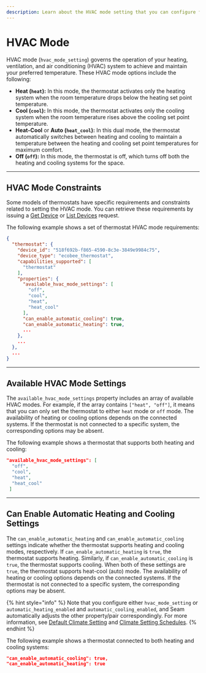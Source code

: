 ```yaml
---
description: Learn about the HVAC mode setting that you can configure for thermostats.
---
```


# HVAC Mode

HVAC mode (`hvac_mode_setting`) governs the operation of your heating, ventilation, and air conditioning (HVAC) system to achieve and maintain your preferred temperature. These HVAC mode options include the following:

* **Heat (`heat`):** In this mode, the thermostat activates only the heating system when the room temperature drops below the heating set point temperature.
* **Cool (`cool`):** In this mode, the thermostat activates only the cooling system when the room temperature rises above the cooling set point temperature.
* **Heat-Cool** or **Auto (`heat_cool`):** In this dual mode, the thermostat automatically switches between heating and cooling to maintain a temperature between the heating and cooling set point temperatures for maximum comfort.
* **Off (`off`):** In this mode, the thermostat is off, which turns off both the heating and cooling systems for the space.

***

## HVAC Mode Constraints

Some models of thermostats have specific requirements and constraints related to setting the HVAC mode. You can retrieve these requirements by issuing a [Get Device](../../api-clients/devices/get.md) or [List Devices](../../api-clients/devices/list.md) request.&#x20;

The following example shows a set of thermostat HVAC mode requirements:

```json
{
  "thermostat": {
    "device_id": "518f692b-f865-4590-8c3e-3849e9984c75",
    "device_type": "ecobee_thermostat",
    "capabilities_supported": [
      "thermostat"
    ],
    "properties": {
      "available_hvac_mode_settings": [
        "off",
        "cool",
        "heat",
        "heat_cool"
      ],
      "can_enable_automatic_cooling": true,
      "can_enable_automatic_heating": true,
      ...
    },
    ...
  },
  ...
}
```

***

## Available HVAC Mode Settings

The `available_hvac_mode_settings` property includes an array of available HVAC modes. For example, if the array contains `["heat", "off"]`, it means that you can only set the thermostat to either `heat` mode or `off`  mode. The availability of heating or cooling options depends on the connected systems. If the thermostat is not connected to a specific system, the corresponding options may be absent.

The following example shows a thermostat that supports both heating and cooling:

```json
"available_hvac_mode_settings": [
  "off",
  "cool",
  "heat",
  "heat_cool"
 ]
```

***

## Can Enable Automatic Heating and Cooling Settings

The `can_enable_automatic_heating` and `can_enable_automatic_cooling` settings indicate whether the thermostat supports heating and cooling modes, respectively. If `can_enable_automatic_heating` is `true`, the thermostat supports heating. Similarly, if `can_enable_automatic_cooling` is `true`, the thermostat supports cooling. When both of these settings are `true`, the thermostat supports heat-cool (auto) mode. The availability of heating or cooling options depends on the connected systems. If the thermostat is not connected to a specific system, the corresponding options may be absent.

{% hint style="info" %}
Note that you configure either `hvac_mode_setting` or `automatic_heating_enabled` and `automatic_cooling_enabled`, and Seam automatically adjusts the other property/pair correspondingly. For more information, see [Default Climate Setting](../../capability-guides/thermostats/managing-scheduled-climate-settings-in-development/setting-the-default-climate-setting.md) and [Climate Setting Schedules](../../capability-guides/thermostats/managing-scheduled-climate-settings-in-development/thermostats-climate-setting-schedules.md).
{% endhint %}

The following example shows a thermostat connected to both heating and cooling systems:

```json
"can_enable_automatic_cooling": true,
"can_enable_automatic_heating": true
```
